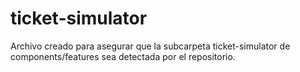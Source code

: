 # ticket-simulator
Archivo creado para asegurar que la subcarpeta ticket-simulator de components/features sea detectada por el repositorio.